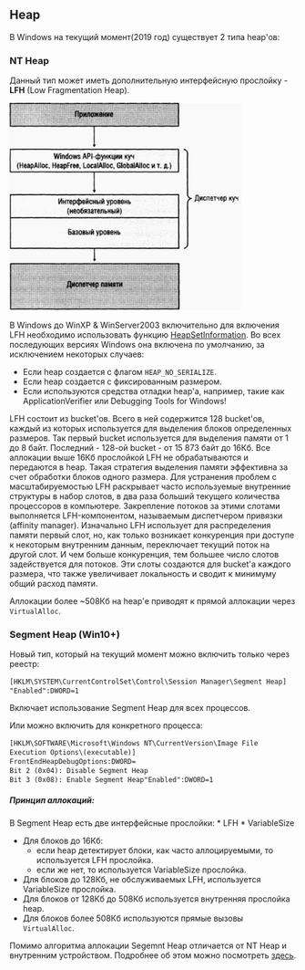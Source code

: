 ## Heap

В Windows на текущий момент(2019 год) существует 2 типа heap'ов:
### NT Heap
Данный тип может иметь дополнительную интерфейсную прослойку - **LFH** (Low Fragmentation Heap).

![](data/LFH-Russinovich.png)

В Windows до WinXP & WinServer2003 включительно для включения LFH необходимо использовать функцию [HeapSetInformation](https://docs.microsoft.com/en-us/windows/win32/api/heapapi/nf-heapapi-heapsetinformation). Во всех последующих версиях Windows она включена по умолчанию, за исключением некоторых случаев:
* Если heap создается с флагом `HEAP_NO_SERIALIZE`.
* Если heap создается с фиксированным размером.
* Если используются средства отладки heap'а, например, такие как ApplicationVerifier или Debugging Tools for Windows!

LFH состоит из bucket'ов. Всего в ней содержится 128 bucket'ов, каждый из которых используется для выделения блоков определенных размеров.
Так первый bucket используется для выделения памяти от 1 до 8 байт. Последний - 128-ой bucket - от 15 873 байт до 16Кб. Все аллокации выше 16Кб прослойкой LFH не обрабатываются и передаются в heap.
Такая стратегия выделения памяти эффективна за счет обработки блоков одного размера. Для устранения проблем с масштабируемостью LFH раскрывает часто используемые внутренние структуры в набор слотов, в два раза больший текущего количества процессоров в компьютере. Закрепление потоков за этими слотами выполняется LFH-компонентом, называемым диспетчером привязки (affinity manager). Изначально LFH использует для распределения памяти первый слот, но, как только возникает конкуренция при доступе к некоторым внутренним данным, переключает текущий поток на другой слот. И чем больше конкуренция, тем большее число слотов задействуется для потоков. Эти слоты создаются для bucket'а каждого размера, что также увеличивает локальность и сводит к минимуму общий расход памяти.

Аллокации более ~508Кб на heap'е приводят к прямой аллокации через `VirtualAlloc`.


### Segment Heap (Win10+)
Новый тип, который на текущий момент можно включить только через реестр:
```
[HKLM\SYSTEM\CurrentControlSet\Control\Session Manager\Segment Heap]
"Enabled":DWORD=1
```
Включает использование Segment Heap для всех процессов.

Или можно включить для конкретного процесса:
```
[HKLM\SOFTWARE\Microsoft\Windows NT\CurrentVersion\Image File Execution Options\(executable)]
FrontEndHeapDebugOptions:DWORD=
Bit 2 (0x04): Disable Segment Heap
Bit 3 (0x08): Enable Segment Heap"Enabled":DWORD=1
```

##### Принцип аллокаций:

В Segment Heap есть две интерфейсные прослойки:
    * LFH
    * VariableSize
    
* Для блоков до 16Кб:
    * если heap детектирует блоки, как часто аллоцируемыми, то используется LFH прослойка.
    * если же нет, то используется VariableSize прослойка.
* Для блоков до 128Кб, не обслуживаемых LFH, используется VariableSize прослойка.
* Для блоков от 128Кб до 508Кб используется внутренняя прослойка heap.
* Для блоков более 508Кб используются прямые вызовы `VirtualAlloc`.

Помимо алгоритма аллокации Segemnt Heap отличается от NT Heap и внутренним устройством. Подробнее об этом можно посмотреть [здесь](https://www.blackhat.com/docs/us-16/materials/us-16-Yason-Windows-10-Segment-Heap-Internals.pdf).